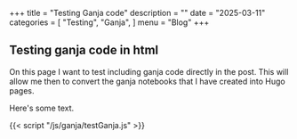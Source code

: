 +++
title = "Testing Ganja code"
description = ""
date = "2025-03-11"
categories = [
    "Testing",
    "Ganja",
]
menu = "Blog"
+++
## Testing ganja code in html

On this page I want to test including ganja code directly in the post. This will allow me then to convert the ganja notebooks that I have created into Hugo pages.

<div id="animation"  width:100%; height:100%; background:#ffffcc">
Here's some text.
</div>

{{< script "/js/ganja/testGanja.js" >}}


